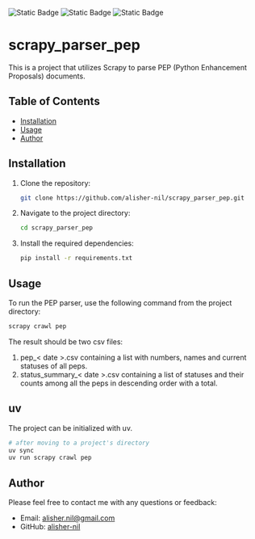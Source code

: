 ![Static Badge](https://img.shields.io/badge/python-3.9-%233776AB?logo=python)
![Static Badge](https://img.shields.io/badge/scrapy-2.5.1-%2360A839?logo=scrapy)
![Static Badge](https://img.shields.io/badge/pytest-6.2.5-%230A9EDC?logo=pytest)


# scrapy_parser_pep

This is a project that utilizes Scrapy to parse PEP (Python Enhancement Proposals) documents.

## Table of Contents
- [Installation](#installation)
- [Usage](#usage)
- [Author](#author)

## Installation

1. Clone the repository:

    ```bash
    git clone https://github.com/alisher-nil/scrapy_parser_pep.git
    ```

2. Navigate to the project directory:

    ```bash
    cd scrapy_parser_pep
    ```

3. Install the required dependencies:

    ```bash
    pip install -r requirements.txt
    ```

## Usage

To run the PEP parser, use the following command from the project directory:

```bash
scrapy crawl pep
```

The result should be two csv files:
1. pep_< date >.csv containing a list with numbers, names and current statuses of all peps.
2. status_summary_< date >.csv containing a list of statuses and their counts among all the peps in descending order with a total.

## uv
The project can be initialized with uv.
```bash
# after moving to a project's directory
uv sync
uv run scrapy crawl pep
```

## Author
Please feel free to contact me with any questions or feedback:

- Email: alisher.nil@gmail.com
- GitHub: [alisher-nil](https://github.com/alisher-nil/)